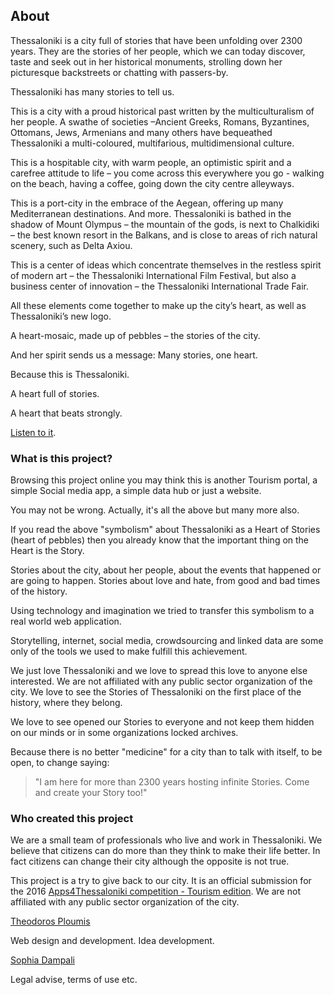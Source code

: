 ## About

Thessaloniki is a city full of stories that have been unfolding over 2300 years. They are the stories of her people, which we can today discover, taste and seek out in her historical monuments, strolling down her picturesque backstreets or chatting with passers-by.

Thessaloniki has many stories to tell us.

This is a city with a proud historical past written by the multiculturalism of her people. A swathe of societies –Ancient Greeks, Romans, Byzantines, Ottomans, Jews, Armenians and many others have bequeathed Thessaloniki a multi-coloured, multifarious, multidimensional culture.

This is a hospitable city, with warm people, an optimistic spirit and a carefree attitude to life – you come across this everywhere you go - walking on the beach, having a coffee, going down the city centre alleyways.

This is a port-city in the embrace of the Aegean, offering up many Mediterranean destinations. And more. Thessaloniki is bathed in the shadow of Mount Olympus – the mountain of the gods, is next to Chalkidiki – the best known resort in the Balkans, and is close to areas of rich natural scenery, such as Delta Axiou.

This is a center of ideas which concentrate themselves in the restless spirit of modern art – the Thessaloniki International Film Festival, but also a business center of innovation – the Thessaloniki International Trade Fair.

All these elements come together to make up the city’s heart, as well as Thessaloniki’s new logo.

A heart-mosaic, made up of pebbles – the stories of the city.

And her spirit sends us a message: Many stories, one heart.

Because this is Thessaloniki.

A heart full of stories.

A heart that beats strongly.

[Listen to it](http://manystoriesoneheart.gr).

### What is this project?

Browsing this project online you may think this is another Tourism portal, a simple Social media app, a simple data hub or just a website.

You may not be wrong. Actually, it's all the above but many more also.

If you read the above "symbolism" about Thessaloniki as a Heart of Stories (heart of pebbles) then you already know that the important thing on the Heart is the Story.

Stories about the city, about her people, about the events that happened or are going to happen. Stories about love and hate, from good and bad times of the history.

Using technology and imagination we tried to transfer this symbolism to a real world web application.

Storytelling, internet, social media, crowdsourcing and linked data are some only of the tools we used to make fulfill this achievement.

We just love Thessaloniki and we love to spread this love to anyone else interested.
We are not affiliated with any public sector organization of the city.
We love to see the Stories of Thessaloniki on the first place of the history, where they belong.

We love to see opened our Stories to everyone and not keep them hidden on our minds or in some organizations locked archives.

Because there is no better "medicine" for a city than to talk with itself, to be open, to change saying:

> "I am here for more than 2300 years hosting infinite Stories. Come and create your Story too!"

### Who created this project

We are a small team of professionals who live and work in Thessaloniki. We believe that citizens can do more than they think to make their life better. In fact citizens can change their city although the opposite is not true.

This project is a try to give back to our city. It is an official submission for the 2016 [Apps4Thessaloniki competition - Tourism edition](http://thessaloniki.appsforgreece.eu/en). We are not affiliated with any public sector organization of the city.

[Theodoros Ploumis](http://www.theodorosploumis.com/en)

Web design and development. Idea development.

[Sophia Dampali](http://www.dampali.gr)

Legal advise, terms of use etc.
